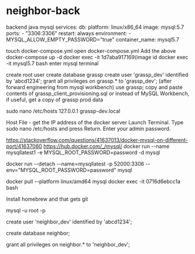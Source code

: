 # neighbor-back
backend java mysql
services:
  db:
    platform: linux/x86_64
    image: mysql:5.7
    ports:
      - "3306:3306"
    restart: always
    environment:
      - MYSQL_ALLOW_EMPTY_PASSWORD="true"
    container_name: mysql5.7

touch docker-compose.yml
open docker-compose.yml 
Add the above
docker-compose up -d 
docker exec -it 1d7aba917169(image id
docker exec -it  mysql5.7 bash            enter mysql terminal

create root user
create database grassp
create user 'grassp_dev' identified by 'abcd1234';
grant all privileges on grassp.* to 'grassp_dev';
(after forward engineering from mysql workbench)
use grassp;
copy and paste contents of grassp_client_provisioning.sql
or instead of MySQL Workbench, if useful, get a copy of grassp prod data



sudo nano /etc/hosts
127.0.0.1 grassp-dev.local

Host File - get the IP address of the docker server
Launch Terminal.
Type sudo nano /etc/hosts and press Return.
Enter your admin password.

https://stackoverflow.com/questions/41637013/docker-mysql-on-different-port/41637060
https://hub.docker.com/_/mysql/
docker run --name mysqllatest1 -e MYSQL_ROOT_PASSWORD=password -d mysql

docker run --detach --name=mysqllatest -p 52000:3306 --env="MYSQL_ROOT_PASSWORD=password" mysql



docker pull --platform linux/amd64 mysql
docker exec -it 0716d6ebcc1a bash

Install homebrew and that gets git




mysql -u root -p


create user 'neighbor_dev' identified by 'abcd1234';

create database neighbor;

grant all privileges on neighbor.* to 'neighbor_dev';

